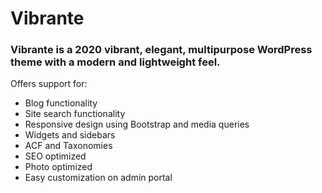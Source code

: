 # Vibrante
### Vibrante is a 2020 vibrant, elegant, multipurpose WordPress theme with a modern and lightweight feel. 

Offers support for:
* Blog functionality
* Site search functionality
* Responsive design using Bootstrap and media queries
* Widgets and sidebars
* ACF and Taxonomies
* SEO optimized
* Photo optimized
* Easy customization on admin portal
